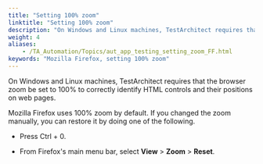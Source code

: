```yaml
--- 
title: "Setting 100% zoom"
linktitle: "Setting 100% zoom"
description: "On Windows and Linux machines, TestArchitect requires that the browser zoom be set to 100% to correctly identify HTML controls and their positions on web pages."
weight: 4
aliases: 
    - /TA_Automation/Topics/aut_app_testing_setting_zoom_FF.html
keywords: "Mozilla Firefox, setting 100% zoom"
---
```


On Windows and Linux machines, TestArchitect requires that the browser zoom be set to 100% to correctly identify HTML controls and their positions on web pages.

Mozilla Firefox uses 100% zoom by default. If you changed the zoom manually, you can restore it by doing one of the following.

-   Press Ctrl + 0.

-   From Firefox's main menu bar, select **View** \> **Zoom** \> **Reset**.




